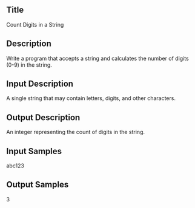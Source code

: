 ## Title
Count Digits in a String

## Description
Write a program that accepts a string and calculates the number of digits (0-9) in the string.

## Input Description
A single string that may contain letters, digits, and other characters.

## Output Description
An integer representing the count of digits in the string.

## Input Samples
abc123

## Output Samples
3

